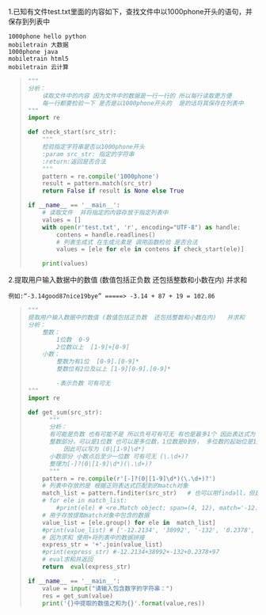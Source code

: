 1.已知有文件test.txt里面的内容如下，查找文件中以1000phone开头的语句，并保存到列表中

```
1000phone hello python
mobiletrain 大数据
1000phone java
mobiletrain html5
mobiletrain 云计算
```

> ```Python
> """
> 分析：
>     读取文件中的内容 因为文件中的数据是一行一行的 所以每行读取更方便
>     每一行都要检验一下 是否是以1000phone开头的  是的话将其保存在列表中
> """
> import re
> 
> def check_start(src_str):
>     """
>     检验指定字符串是否以1000phone开头
>     :param src_str: 指定的字符串
>     :return:返回是否合法
>     """
>     pattern = re.compile('1000phone')
>     result = pattern.match(src_str)
>     return False if result is None else True
> 
> if __name__ == '__main__':
>     # 读取文件  并将指定的内容存放于指定列表中
>     values = []
>     with open(r'test.txt', 'r', encoding="UTF-8") as handle:
>         contens = handle.readlines()
>         # 列表生成式 在生成元素是 调用函数检验 是否合法
>         values = [ele for ele in contens if check_start(ele)]
> 
>     print(values)
> ```

2.提取用户输入数据中的数值 (数值包括正负数 还包括整数和小数在内) 并求和 

```
例如:“-3.14good87nice19bye” =====> -3.14 + 87 + 19 = 102.86
```

> ```Python
> """
> 提取用户输入数据中的数值 (数值包括正负数  还包括整数和小数在内)   并求和
> 分析：
>     整数：
>         1位数  0-9
>         2位数以上  [1-9]+[0-9]
>     小数：
>         整数为有1位  [0-9].[0-9]*
>         整数位有2位及以上 [1-9][0-9].[0-9]*
> 
>         -表示负数 可有可无
> """
> import re
> 
> def get_sum(src_str):
>   	"""
>   	分析：
>   	有可能是负数 也有可能不是 所以负号可有可无 有也是最多1个 因此表达式为 -？
>   	整数部分，可以是1位数 也可以是多位数，1位数是0到9， 多位数的起始位是1到9 剩余位是0到9
>   		因此可以写为 (0|[1-9]\d*)
>   	小数部分 小数点后至少一位数 可有可无 (\.\d+)?
>   	整理为[-]?(0|[1-9]\d*)(\.\d+)?
>   	"""
>     pattern = re.compile(r'[-]?(0|[1-9]\d*)(\.\d+)?')
>     # 列表中存放的是 根据正则表达式匹配到的match对象
>     match_list = pattern.finditer(src_str)   # 也可以用findall，但是会捕获分组
>     # for ele in match_list:
>         #print(ele) # <re.Match object; span=(4, 12), match='-12.2134'>
>     # 用于存放提取match对象中包含的数据
>     value_list = [ele.group() for ele in  match_list]
>     #print(value_list) # ['-12.2134', '38992', '-132', '0.2378', '97']
>     # 因为求和 使用+将列表中的数据拼接
>     express_str = '+'.join(value_list)
>     #print(express_str) #-12.2134+38992+-132+0.2378+97
>     # eval求和并返回
>     return  eval(express_str)
> 
> if __name__ == '__main__':
>     value = input("请输入包含数字的字符串：")
>     res = get_sum(value)
>     print('{}中提取的数值之和为{}'.format(value,res))
> ```